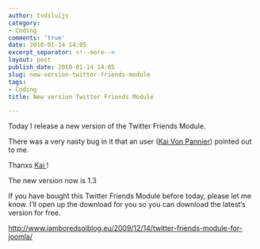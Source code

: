 ```yaml
---
author: tvdsluijs
category:
- Coding
comments: 'true'
date: 2010-01-14 14:05
excerpt_separator: <!--more-->
layout: post
publish_date: 2010-01-14 14:05
slug: new-version-twitter-friends-module
tags:
- Coding
title: New version Twitter Friends Module

---
```

Today I release a new version of the Twitter Friends Module.  
  
There was a very nasty bug in it that an user ([Kai Von
Pannier](http://www.grandaxemusic.com/)) pointed out to me.  
  
Thanxs [Kai ](http://www.grand-polar.com/)!  
  
The new version now is 1.3  
  
If you have bought this Twitter Friends Module before today, please let me
know. I’ll open up the download for you so you can download the latest’s
version for free.  
  
<http://www.iamboredsoiblog.eu/2009/12/14/twitter-friends-module-for-joomla/>

